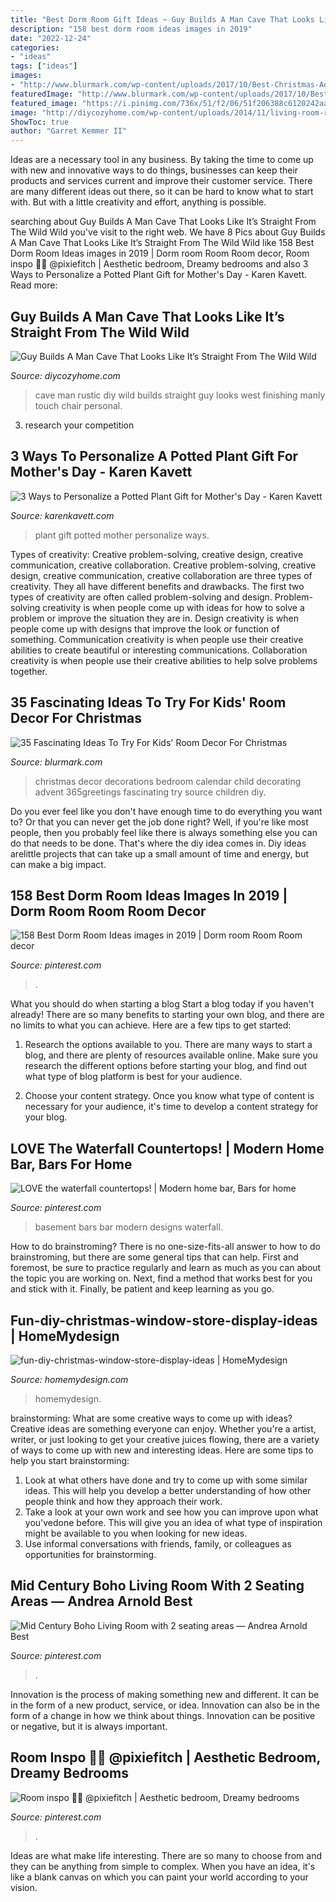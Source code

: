 ```yaml
---
title: "Best Dorm Room Gift Ideas ~ Guy Builds A Man Cave That Looks Like It’s Straight From The Wild Wild"
description: "158 best dorm room ideas images in 2019"
date: "2022-12-24"
categories:
- "ideas"
tags: ["ideas"]
images:
- "http://www.blurmark.com/wp-content/uploads/2017/10/Best-Christmas-Advent-Calendar-For-Kids-Room.jpg"
featuredImage: "http://www.blurmark.com/wp-content/uploads/2017/10/Best-Christmas-Advent-Calendar-For-Kids-Room.jpg"
featured_image: "https://i.pinimg.com/736x/51/f2/06/51f206388c6120242aa4989bc1226cff--basement-bars-basement-ideas.jpg"
image: "http://diycozyhome.com/wp-content/uploads/2014/11/living-room-rustic.jpg"
ShowToc: true
author: "Garret Kemmer II"
---
```



Ideas are a necessary tool in any business. By taking the time to come up with new and innovative ways to do things, businesses can keep their products and services current and improve their customer service. There are many different ideas out there, so it can be hard to know what to start with. But with a little creativity and effort, anything is possible.

	

		
searching about Guy Builds A Man Cave That Looks Like It’s Straight From The Wild Wild you've visit to the right web. We have 8 Pics about Guy Builds A Man Cave That Looks Like It’s Straight From The Wild Wild like 158 Best Dorm Room Ideas images in 2019 | Dorm room Room Room decor, Room inspo 🌿😍 @pixiefitch | Aesthetic bedroom, Dreamy bedrooms and also 3 Ways to Personalize a Potted Plant Gift for Mother&#039;s Day - Karen Kavett. Read more:
		
    
## Guy Builds A Man Cave That Looks Like It’s Straight From The Wild Wild

<img loading=lazy src="http://diycozyhome.com/wp-content/uploads/2014/11/living-room-rustic.jpg" onerror="this.onerror=null;this.src='https://tse3.mm.bing.net/th?id=OIP.YG_HLw9Gt5Q4nlhrWZOqHwHaFj&amp;pid=15.1';" alt="Guy Builds A Man Cave That Looks Like It’s Straight From The Wild Wild">

_Source: diycozyhome.com_

>cave man rustic diy wild builds straight guy looks west finishing manly touch chair personal. 

	

3. research your competition 

    
## 3 Ways To Personalize A Potted Plant Gift For Mother&#039;s Day - Karen Kavett

<img loading=lazy src="http://karenkavett.com/blog/wp-content/uploads/2017/04/flowerpot-1440x1440.jpg" onerror="this.onerror=null;this.src='https://tse3.mm.bing.net/th?id=OIP.wE57BHs9qFvuARTesThyugHaHa&amp;pid=15.1';" alt="3 Ways to Personalize a Potted Plant Gift for Mother&#039;s Day - Karen Kavett">

_Source: karenkavett.com_

>plant gift potted mother personalize ways. 

	

Types of creativity: Creative problem-solving, creative design, creative communication, creative collaboration.
Creative problem-solving, creative design, creative communication, creative collaboration are three types of creativity. They all have different benefits and drawbacks. The first two types of creativity are often called problem-solving and design. Problem-solving creativity is when people come up with ideas for how to solve a problem or improve the situation they are in. Design creativity is when people come up with designs that improve the look or function of something. Communication creativity is when people use their creative abilities to create beautiful or interesting communications. Collaboration creativity is when people use their creative abilities to help solve problems together.

    
## 35 Fascinating Ideas To Try For Kids&#039; Room Decor For Christmas

<img loading=lazy src="http://www.blurmark.com/wp-content/uploads/2017/10/Best-Christmas-Advent-Calendar-For-Kids-Room.jpg" onerror="this.onerror=null;this.src='https://tse3.mm.bing.net/th?id=OIP.Pa2R6bn5x7TITT1jQ4W9LgHaKe&amp;pid=15.1';" alt="35 Fascinating Ideas To Try For Kids&#039; Room Decor For Christmas">

_Source: blurmark.com_

>christmas decor decorations bedroom calendar child decorating advent 365greetings fascinating try source children diy. 

	

Do you ever feel like you don't have enough time to do everything you want to? Or that you can never get the job done right? Well, if you're like most people, then you probably feel like there is always something else you can do that needs to be done. That's where the diy idea comes in. Diy ideas arelittle projects that can take up a small amount of time and energy, but can make a big impact.

    
## 158 Best Dorm Room Ideas Images In 2019 | Dorm Room Room Room Decor

<img loading=lazy src="https://i.pinimg.com/736x/c5/e9/38/c5e938427989dbf09d23a59a8fcaee84.jpg" onerror="this.onerror=null;this.src='https://tse4.mm.bing.net/th?id=OIP.KFc_llP7o_IIye5RkMKTHwHaJ3&amp;pid=15.1';" alt="158 Best Dorm Room Ideas images in 2019 | Dorm room Room Room decor">

_Source: pinterest.com_

>. 

	

What you should do when starting a blog
Start a blog today if you haven't already! There are so many benefits to starting your own blog, and there are no limits to what you can achieve. Here are a few tips to get started:
1. Research the options available to you. There are many ways to start a blog, and there are plenty of resources available online. Make sure you research the different options before starting your blog, and find out what type of blog platform is best for your audience.

2. Choose your content strategy. Once you know what type of content is necessary for your audience, it's time to develop a content strategy for your blog.

    
## LOVE The Waterfall Countertops! | Modern Home Bar, Bars For Home

<img loading=lazy src="https://i.pinimg.com/736x/51/f2/06/51f206388c6120242aa4989bc1226cff--basement-bars-basement-ideas.jpg" onerror="this.onerror=null;this.src='https://tse1.mm.bing.net/th?id=OIP.PCaWUBrh8e0g6RrUICgh6gHaF6&amp;pid=15.1';" alt="LOVE the waterfall countertops! | Modern home bar, Bars for home">

_Source: pinterest.com_

>basement bars bar modern designs waterfall. 

	

How to do brainstroming?
There is no one-size-fits-all answer to how to do brainstroming, but there are some general tips that can help. First and foremost, be sure to practice regularly and learn as much as you can about the topic you are working on. Next, find a method that works best for you and stick with it. Finally, be patient and keep learning as you go.

    
## Fun-diy-christmas-window-store-display-ideas | HomeMydesign

<img loading=lazy src="https://homemydesign.com/wp-content/uploads/2019/12/fun-diy-christmas-window-store-display-ideas.jpg" onerror="this.onerror=null;this.src='https://tse2.mm.bing.net/th?id=OIP.BklglxYY6Icn0P-i18tR7gHaLO&amp;pid=15.1';" alt="fun-diy-christmas-window-store-display-ideas | HomeMydesign">

_Source: homemydesign.com_

>homemydesign. 

	

brainstorming: What are some creative ways to come up with ideas?
Creative ideas are something everyone can enjoy. Whether you're a artist, writer, or just looking to get your creative juices flowing, there are a variety of ways to come up with new and interesting ideas. Here are some tips to help you start brainstorming: 
1. Look at what others have done and try to come up with some similar ideas. This will help you develop a better understanding of how other people think and how they approach their work. 
2. Take a look at your own work and see how you can improve upon what you'vedone before. This will give you an idea of what type of inspiration might be available to you when looking for new ideas. 
3. Use informal conversations with friends, family, or colleagues as opportunities for brainstorming.

    
## Mid Century Boho Living Room With 2 Seating Areas — Andrea Arnold Best

<img loading=lazy src="https://i.pinimg.com/736x/e4/cf/0d/e4cf0dccf24e99bd3d0998f05f65db8b.jpg" onerror="this.onerror=null;this.src='https://tse2.mm.bing.net/th?id=OIP.ecPOHbdhrt17dgC5BScpKgHaJ4&amp;pid=15.1';" alt="Mid Century Boho Living Room with 2 seating areas — Andrea Arnold Best">

_Source: pinterest.com_

>. 

	

Innovation is the process of making something new and different. It can be in the form of a new product, service, or idea. Innovation can also be in the form of a change in how we think about things. Innovation can be positive or negative, but it is always important.

    
## Room Inspo 🌿😍 @pixiefitch | Aesthetic Bedroom, Dreamy Bedrooms

<img loading=lazy src="https://i.pinimg.com/736x/6c/e3/45/6ce34587ac2d0173c678ab7d0f4ab9c1.jpg" onerror="this.onerror=null;this.src='https://tse4.mm.bing.net/th?id=OIP.uQLxPGA6FOKyfQIHH_W0hAHaHT&amp;pid=15.1';" alt="Room inspo 🌿😍 @pixiefitch | Aesthetic bedroom, Dreamy bedrooms">

_Source: pinterest.com_

>. 

	

Ideas are what make life interesting. There are so many to choose from and they can be anything from simple to complex. When you have an idea, it's like a blank canvas on which you can paint your world according to your vision.

